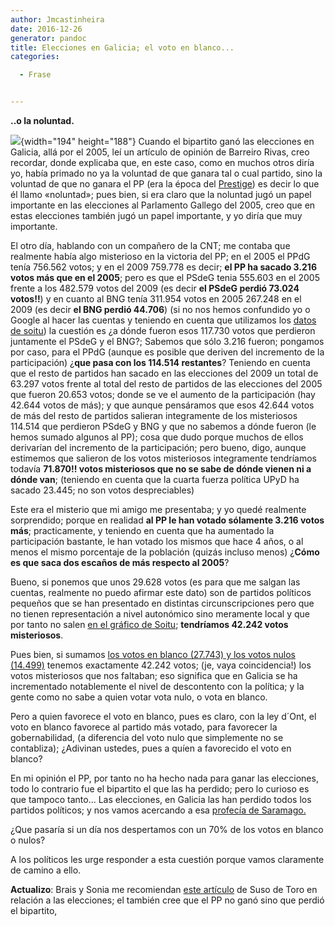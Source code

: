 ```yaml
---
author: Jmcastinheira
date: 2016-12-26
generator: pandoc
title: Elecciones en Galicia; el voto en blanco...
categories:

  - Frase


---
```




**..o la noluntad.**

![](http://benjumea.files.wordpress.com/2008/05/urna3.jpg){width="194"
height="188"} Cuando el bipartito ganó las elecciones en Galicia, allá
por el 2005, leí un artículo de opinión de Barreiro Rivas, creo
recordar, donde explicaba que, en este caso, como en muchos otros diría
yo, había primado no ya la voluntad de que ganara tal o cual partido,
sino la voluntad de que no ganara el PP (era la época del
[Prestige](http://gl.wikipedia.org/wiki/Prestige)) es decir lo que él
llamo «noluntad»; pues bien, si era claro que la noluntad jugó un papel
importante en las elecciones al Parlamento Gallego del 2005, creo que en
estas elecciones también jugó un papel importante, y yo diría que muy
importante.

El otro día, hablando con un compañero de la CNT; me contaba que
realmente había algo misterioso en la victoria del PP; en el 2005 el
PPdG tenía 756.562 votos; y en el 2009 759.778 es decir; **el PP ha
sacado 3.216 votos más que en el 2005**; pero es que el PSdeG tenia
555.603 en el 2005 frente a los 482.579 votos del 2009 (es decir **el
PSdeG perdió 73.024 votos!!**) y en cuanto al BNG tenía 311.954 votos en
2005 267.248 en el 2009 (es decir **el BNG perdió 44.706**) (si no nos
hemos confundido yo o Google al hacer las cuentas y teniendo en cuenta
que utilizamos los [datos de
soitu](http://entelequia.bligoo.com/content/view/456499/Frase_celebre_elecciones_y_otras_historias.html))
la cuestión es ¿a dónde fueron esos 117.730 votos que perdieron
juntamente el PSdeG y el BNG?; Sabemos que sólo 3.216 fueron; pongamos
por caso, para el PPdG (aunque es posible que deriven del incremento de
la participación) ¿**que pasa con los 114.514 restantes**? Teniendo en
cuenta que el resto de partidos han sacado en las elecciones del 2009 un
total de 63.297 votos frente al total del resto de partidos de las
elecciones del 2005 que fueron 20.653 votos; donde se ve el aumento de
la participación (hay 42.644 votos de más); y que aunque pensáramos que
esos 42.644 votos de más del resto de partidos salieran integramente de
los misteriosos 114.514 que perdieron PSdeG y BNG y que no sabemos a
dónde fueron (le hemos sumado algunos al PP); cosa que dudo porque
muchos de ellos derivarían del incremento de la participación; pero
bueno, digo, aunque estimemos que salieron de los votos misteriosos
integramente tendríamos todavía **71.870!! votos misteriosos que no se
sabe de dónde vienen ni a dónde van**; (teniendo en cuenta que la cuarta
fuerza política UPyD ha sacado 23.445; no son votos despreciables)

Este era el misterio que mi amigo me presentaba; y yo quedé realmente
sorprendido; porque en realidad **al PP le han votado sólamente 3.216
votos más**; practicamente, y teniendo en cuenta que ha aumentado la
participación bastante, le han votado los mismos que hace 4 años, o al
menos el mismo porcentaje de la población (quizás incluso menos) ¿**Cómo
es que saca dos escaños de más respecto al 2005**?

Bueno, si ponemos que unos 29.628 votos (es para que me salgan las
cuentas, realmente no puedo afirmar este dato) son de partidos políticos
pequeños que se han presentado en distintas circunscripciones pero que
no tienen representación a nivel autonómico sino meramente local y que
por tanto no salen [en el gráfico de
Soitu](http://entelequia.bligoo.com/content/view/456499/Frase_celebre_elecciones_y_otras_historias.html);
**tendríamos 42.242 votos misteriosos**.

Pues bien, si sumamos [los votos en blanco (27.743) y los votos nulos
(14.499)](http://www.espaexterior.com/?&numero=609&accion=noticia&seccion=Emigracion&noticia=146161)
tenemos exactamente 42.242 votos; (je, vaya coincidencia!) los votos
misteriosos que nos faltaban; eso significa que en Galicia se ha
incrementado notablemente el nivel de descontento con la política; y la
gente como no sabe a quien votar vota nulo, o vota en blanco.

Pero a quien favorece el voto en blanco, pues es claro, con la ley
d´Ont, el voto en blanco favorece al partido más votado, para favorecer
la gobernabilidad, (a diferencia del voto nulo que simplemente no se
contabliza); ¿Adivinan ustedes, pues a quíen a favorecido el voto en
blanco?

En mi opinión el PP, por tanto no ha hecho nada para ganar las
elecciones, todo lo contrario fue el bipartito el que las ha perdido;
pero lo curioso es que tampoco tanto... Las elecciones, en Galicia las
han perdido todos los partidos políticos; y nos vamos acercando a esa
[profecía de
Saramago.](http://www.reforma-politica.com.ar/rp/noticias.php?page=noticia-578)

¿Que pasaría si un día nos despertamos con un 70% de los votos en blanco
o nulos?

A los políticos les urge responder a esta cuestión porque vamos
claramente de camino a ello.

**Actualizo**: Brais y Sonia me recomiendan [este
artículo](http://www.elpais.com/articulo/espana/Victoria/inmerecida/derrota/merecida/elpepuesp/20090302elpepinac_22/Tes)
de Suso de Toro en relación a las elecciones; el también cree que el PP
no ganó sino que perdió el bipartito,
